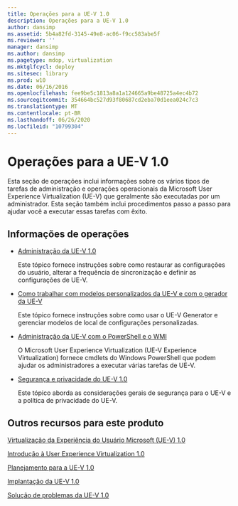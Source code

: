 ```yaml
---
title: Operações para a UE-V 1.0
description: Operações para a UE-V 1.0
author: dansimp
ms.assetid: 5b4a82fd-3145-49e8-ac06-f9cc583abe5f
ms.reviewer: ''
manager: dansimp
ms.author: dansimp
ms.pagetype: mdop, virtualization
ms.mktglfcycl: deploy
ms.sitesec: library
ms.prod: w10
ms.date: 06/16/2016
ms.openlocfilehash: fee9be5c1813a8a1a124665a9be48725a4ec4b72
ms.sourcegitcommit: 354664bc527d93f80687cd2eba70d1eea024c7c3
ms.translationtype: MT
ms.contentlocale: pt-BR
ms.lasthandoff: 06/26/2020
ms.locfileid: "10799304"
---
```

# Operações para a UE-V 1.0


Esta seção de operações inclui informações sobre os vários tipos de tarefas de administração e operações operacionais da Microsoft User Experience Virtualization (UE-V) que geralmente são executadas por um administrador. Esta seção também inclui procedimentos passo a passo para ajudar você a executar essas tarefas com êxito.

## Informações de operações


-   [Administração da UE-V 1.0](administering-ue-v-10.md)

    Este tópico fornece instruções sobre como restaurar as configurações do usuário, alterar a frequência de sincronização e definir as configurações de UE-V.

-   [Como trabalhar com modelos personalizados da UE-V e com o gerador da UE-V](working-with-custom-ue-v-templates-and-the-ue-v-generator.md)

    Este tópico fornece instruções sobre como usar o UE-V Generator e gerenciar modelos de local de configurações personalizadas.

-   [Administração da UE-V com o PowerShell e o WMI](administering-ue-v-with-powershell-and-wmi.md)

    O Microsoft User Experience Virtualization (UE-V Experience Virtualization) fornece cmdlets do Windows PowerShell que podem ajudar os administradores a executar várias tarefas de UE-V.

-   [Segurança e privacidade do UE-V 1.0](security-and-privacy-for-ue-v-10.md)

    Este tópico aborda as considerações gerais de segurança para o UE-V e a política de privacidade do UE-V.

## Outros recursos para este produto


[Virtualização da Experiência do Usuário Microsoft (UE-V) 1.0](index.md)

[Introdução à User Experience Virtualization 1.0](getting-started-with-user-experience-virtualization-10.md)

[Planejamento para a UE-V 1.0](planning-for-ue-v-10.md)

[Implantação da UE-V 1.0](deploying-ue-v-10.md)

[Solução de problemas da UE-V 1.0](troubleshooting-ue-v-10.md)

 

 






